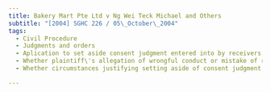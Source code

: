 ```yaml
---
title: Bakery Mart Pte Ltd v Ng Wei Teck Michael and Others 
subtitle: "[2004] SGHC 226 / 05\_October\_2004"
tags:
  - Civil Procedure
  - Judgments and orders
  - Aplication to set aside consent judgment entered into by receivers and managers of plaintiff company
  - Whether plaintiff\'s allegation of wrongful conduct or mistake of receivers and managers made out
  - Whether circumstances justifying setting aside of consent judgment

---
```


